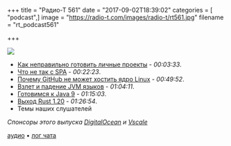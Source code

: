 +++
title = "Радио-Т 561"
date = "2017-09-02T18:39:02"
categories = [ "podcast",]
image = "https://radio-t.com/images/radio-t/rt561.jpg"
filename = "rt_podcast561"

+++

![](https://radio-t.com/images/radio-t/rt561.jpg)

- [Как неправильно готовить личные проекты](https://elsyms.com/the-art-of-over-engineering-your-side-projects/) - *00:03:33*.
- [Что не так с SPA](https://medium.freecodecamp.org/why-i-hate-your-single-page-app-f08bb4ff9134?gi=dbfc70243139) - *00:22:23*.
- [Почему GitHub не может хостить ядро Linux](https://habrahabr.ru/post/336470/) - *00:49:52*.
- [Взлет и падение JVM языков](https://blog.frankel.ch/rise-fall-jvm-languages/) - *01:04:11*.
- [Готовимся к Java 9](https://habrahabr.ru/company/jugru/blog/336864/) - *01:15:03*.
- [Выход Rust 1.20](https://blog.rust-lang.org/2017/08/31/Rust-1.20.html) - *01:26:54*.
- Темы наших слушателей

*Спонсоры этого выпуска [DigitalOcean](https://www.digitalocean.com) и [Vscale](http://bit.ly/radio-t_vscale)*

[аудио](https://cdn.radio-t.com/rt_podcast561.mp3) • [лог чата](http://chat.radio-t.com/logs/radio-t-561.html)
<audio src="https://cdn.radio-t.com/rt_podcast561.mp3" preload="none"></audio>
